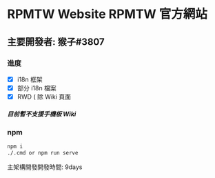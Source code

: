 # RPMTW Website RPMTW 官方網站

## 主要開發者: 猴子#3807

### 進度

- [x] i18n 框架
- [x] 部分 i18n 檔案
- [x] RWD ( 除 Wiki 頁面

##### 目前暫不支援手機板 Wiki

### npm

```cmd
npm i
./.cmd or npm run serve
```

主架構開發開發時間: 9days
